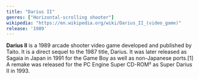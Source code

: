 ```yaml
---
title: "Darius II"
genres: ["Horizontal-scrolling shooter"]
wikipedia: "https://en.wikipedia.org/wiki/Darius_II_(video_game)"
release: '1989'
---
```

**Darius II** is a 1989 arcade shooter video game developed and published by Taito. It is a direct sequel to the 1987 title, Darius. It was later released as Sagaia in Japan in 1991 for the Game Boy as well as non-Japanese ports.[1] A remake was released for the PC Engine Super CD-ROM² as Super Darius II in 1993. 